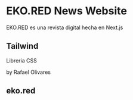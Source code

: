 # EKO.RED News Website

EKO.RED es una revista digital hecha en Next.js

## Tailwind

Libreria CSS

by Rafael Olivares

## eko.red
